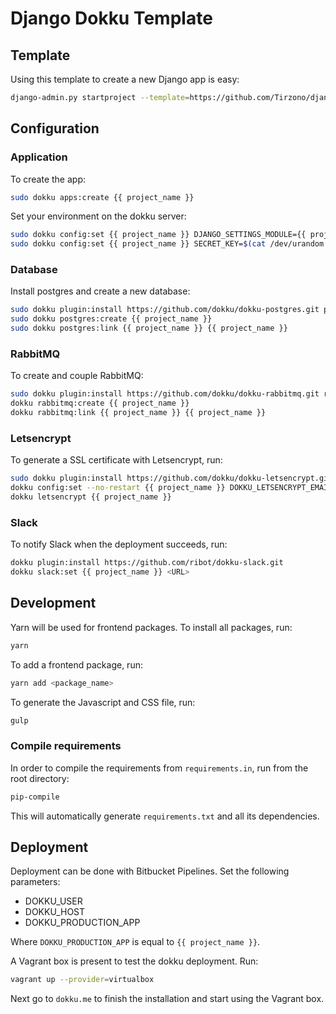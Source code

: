 # Django Dokku Template

## Template

Using this template to create a new Django app is easy:

```bash
django-admin.py startproject --template=https://github.com/Tirzono/django-dokku-template-plus/archive/master.zip -e py,md,example,json,sh,js,yml,ini -n Procfile {{ project_name }} .
```

## Configuration

### Application

To create the app:

```bash
sudo dokku apps:create {{ project_name }}
```

Set your environment on the dokku server:

```bash
sudo dokku config:set {{ project_name }} DJANGO_SETTINGS_MODULE={{ project_name }}.settings.production
sudo dokku config:set {{ project_name }} SECRET_KEY=$(cat /dev/urandom | tr -dc 'a-zA-Z0-9' | fold -w 32 | head -n 1)
```

### Database

Install postgres and create a new database:

```bash
sudo dokku plugin:install https://github.com/dokku/dokku-postgres.git postgres
sudo dokku postgres:create {{ project_name }}
sudo dokku postgres:link {{ project_name }} {{ project_name }}
```

### RabbitMQ

To create and couple RabbitMQ:

```bash
sudo dokku plugin:install https://github.com/dokku/dokku-rabbitmq.git rabbitmq
dokku rabbitmq:create {{ project_name }}
dokku rabbitmq:link {{ project_name }} {{ project_name }}
```

### Letsencrypt

To generate a SSL certificate with Letsencrypt, run:

```bash
sudo dokku plugin:install https://github.com/dokku/dokku-letsencrypt.git
dokku config:set --no-restart {{ project_name }} DOKKU_LETSENCRYPT_EMAIL=<EMAIL>
dokku letsencrypt {{ project_name }}
```

### Slack

To notify Slack when the deployment succeeds, run:

```bash
dokku plugin:install https://github.com/ribot/dokku-slack.git
dokku slack:set {{ project_name }} <URL>
```

## Development

Yarn will be used for frontend packages. To install all packages, run:

```bash
yarn
```

To add a frontend package, run:

```bash
yarn add <package_name>
```

To generate the Javascript and CSS file, run:

```bash
gulp
```

### Compile requirements

In order to compile the requirements from `requirements.in`, run from the root directory:


```bash
pip-compile
```

This will automatically generate `requirements.txt` and all its dependencies.

## Deployment

Deployment can be done with Bitbucket Pipelines. Set the following
parameters:

* DOKKU_USER
* DOKKU_HOST
* DOKKU_PRODUCTION_APP

Where `DOKKU_PRODUCTION_APP` is equal to `{{ project_name }}`.

A Vagrant box is present to test the dokku deployment. Run:

```bash
vagrant up --provider=virtualbox
```

Next go to `dokku.me` to finish the installation and start using the
Vagrant box.
